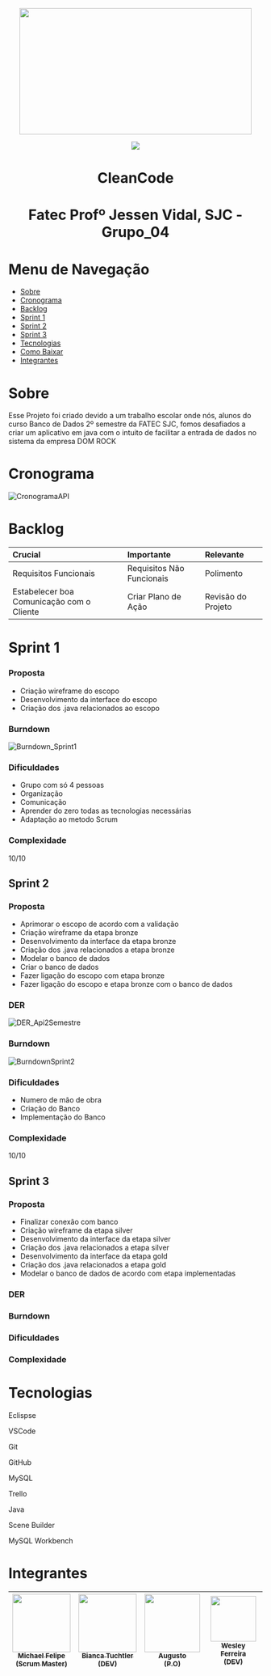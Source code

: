    <p align="center">
   <img width="460" height="250" src="https://user-images.githubusercontent.com/90359981/160683241-abb89638-7e50-4e79-ad53-32c9b94cf682.png">
   </p>
  
  
 <p align="center">
<img src="http://img.shields.io/static/v1?label=STATUS&message=EM%20DESENVOLVIMENTO&color=GREEN&style=for-the-badge">
</p>


  <h1 align="center">CleanCode</h1>
  
   <h1 align="center"> Fatec Profº Jessen Vidal, SJC - Grupo_04 </h1>
 
# Menu de Navegação

* [Sobre](#Sobre)
* [Cronograma](#Cronograma)
* [Backlog](#Backlog)
* [Sprint 1](#Sprint-1)
* [Sprint 2](#Sprint-2)
* [Sprint 3](#Sprint-3)
* [Tecnologias](#Tecnologias)
* [Como Baixar](#Como-Baixar)
* [Integrantes](#Integrantes)


# Sobre                                                                                                                                                        
<p> Esse Projeto foi criado devido a um trabalho escolar onde nós, alunos do curso Banco de Dados 2º semestre da FATEC SJC, fomos desafiados a criar um aplicativo em java com o intuito de facilitar a entrada de dados no sistema da empresa DOM ROCK </p>


# Cronograma                                                                                                   
![CronogramaAPI](https://github.com/Michaelfss/Projeto-Integrador-2022-1-CleanCode/blob/main/Imagens/CronogramaAPI.png)


# Backlog
|Crucial|Importante|Relevante|
|:-------|:-------|:-------|
|Requisitos Funcionais|Requisitos Não Funcionais|Polimento|
|Estabelecer boa Comunicação com o Cliente|Criar Plano de Ação|Revisão do Projeto|


# Sprint 1

### Proposta
- Criação wireframe do escopo
- Desenvolvimento da interface do escopo
- Criação dos .java relacionados ao escopo

### Burndown
![Burndown_Sprint1](https://github.com/Michaelfss/Projeto-Integrador-2022-1-CleanCode/blob/main/Imagens/Burndown_Sprint1.png)

### Dificuldades
- Grupo com só 4 pessoas
- Organização
- Comunicação
- Aprender do zero todas as tecnologias necessárias
- Adaptação ao metodo Scrum

### Complexidade
10/10


## Sprint 2

### Proposta
- Aprimorar o escopo de acordo com a validação
- Criação wireframe da etapa bronze
- Desenvolvimento da interface da etapa bronze
- Criação dos .java relacionados a etapa bronze
- Modelar o banco de dados
- Criar o banco de dados
- Fazer ligação do escopo com etapa bronze
- Fazer ligação do escopo e etapa bronze com o banco de dados

### DER
![DER_Api2Semestre](https://github.com/Michaelfss/Projeto-Integrador-2022-1-CleanCode/blob/main/Imagens/DER_Api2Semestre.png)

### Burndown
![BurndownSprint2](https://github.com/Michaelfss/Projeto-Integrador-2022-1-CleanCode/blob/main/Imagens/BurndownSprint2.png)

### Dificuldades
- Numero de mão de obra
- Criação do Banco
- Implementação do Banco

### Complexidade
10/10


## Sprint 3

### Proposta
- Finalizar conexão com banco
- Criação wireframe da etapa silver
- Desenvolvimento da interface da etapa silver
- Criação dos .java relacionados a etapa silver
- Desenvolvimento da interface da etapa gold
- Criação dos .java relacionados a etapa gold
- Modelar o banco de dados de acordo com etapa implementadas


### DER

### Burndown

### Dificuldades

### Complexidade


# Tecnologias

<p>Eclispse</>
<p>VSCode</>
<p>Git</>
<p>GitHub</>
<p>MySQL</>
<p>Trello</>
<p>Java</>
<p>Scene Builder</>
<p>MySQL Workbench</>


# Integrantes
                                                                      
| [<img src="" width=115><br><sub>Michael Felipe<br>(Scrum Master)</sub>](https://github.com/Michaelfss)  | [<img src="https://user-images.githubusercontent.com/90359981/161455893-67940531-5d41-4ec2-81af-16be732d3e50.jpeg" width=115><br><sub>Bianca Tuchtler<br>(DEV)</sub>](https://github.com/biancatuchtler) |  [<img src="https://user-images.githubusercontent.com/90359981/161459311-b8526557-1ce4-4c58-b1ac-1f2d310c9886.jpeg" width=110 height="115"><br><sub>Augusto<br>(P.O)</sub>](https://github.com/MrZeroLeft) |  [<img src="https://user-images.githubusercontent.com/90359981/163747092-85a87b26-a1b5-4809-84c2-d3c09069e3d3.jpeg" width=90><br><sub>Wesley Ferreira<br>(DEV)</sub>](https://github.com/weeesferreira) |
| :---: | :---: | :---: | :---: |
